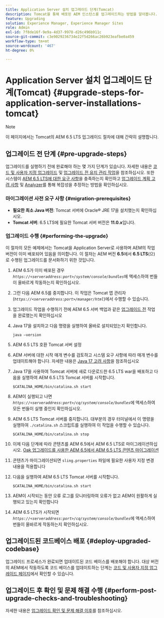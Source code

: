 ```yaml
---
title: Application Server 설치 업그레이드 단계(Tomcat)
description: Tomcat을 통해 배포된 AEM 인스턴스를 업그레이드하는 방법을 알아봅니다.
feature: Upgrading
solution: Experience Manager, Experience Manager Sites
role: Admin
exl-id: 7f8de16f-9e9a-4d37-9978-d26c496b911c
source-git-commit: c3e9029236734e22f5d266ac26b923eafbe0a459
workflow-type: tm+mt
source-wordcount: '467'
ht-degree: 0%

---
```


# Application Server 설치 업그레이드 단계(Tomcat) {#upgrade-steps-for-application-server-installations-tomcat}

>[!NOTE]
>
>이 페이지에서는 Tomcat의 AEM 6.5 LTS 업그레이드 절차에 대해 간략히 설명합니다.

## 업그레이드 전 단계 {#pre-upgrade-steps}

업그레이드를 실행하기 전에 완료해야 하는 몇 가지 단계가 있습니다. 자세한 내용은 [코드 및 사용자 지정 업그레이드](/help/sites-deploying/upgrading-code-and-customizations.md) 및 [업그레이드 전 유지 관리 작업](/help/sites-deploying/pre-upgrade-maintenance-tasks.md)을 참조하십시오. 또한 시스템이 [AEM 6.5 LTS에 대한 요구 사항](/help/sites-deploying/technical-requirements.md)을 충족하는지 확인하고 [업그레이드 계획 고려 사항](/help/sites-deploying/upgrade-planning.md) 및 [Analyzer](/help/sites-deploying/pattern-detector.md)를 통해 복잡성을 추정하는 방법을 확인하십시오.


### 마이그레이션 사전 요구 사항 {#migration-prerequisites}

* **필요한 최소 Java 버전**: Tomcat 서버에 Oracle® JRE 17을 설치했는지 확인하십시오.
* **Tomcat 서버**: 6.5 LTS에 필요한 Tomcat 서버 버전은 **11.0.x**&#x200B;입니다.

### 업그레이드 수행 {#performing-the-upgrade}

이 절차의 모든 예제에서는 Tomcat을 Application Server로 사용하며 AEM의 작업 버전이 이미 배포되어 있음을 의미합니다. 이 절차는 AEM 버전 **6.5**&#x200B;에서 **6.5 LTS**(으)로 수행된 업그레이드를 문서화하기 위한 것입니다.

1. AEM 6.5가 이미 배포된 경우 *`https://<serveraddress:port>/system/console/bundles`*&#x200B;에 액세스하여 번들이 올바르게 작동하는지 확인하십시오.
1. 그런 다음 AEM 6.5를 중지합니다. 이 작업은 Tomcat 앱 관리자(*`https://<serveraddress:port>/manager/html`*)에서 수행할 수 있습니다.
1. 업그레이드 작업을 수행하기 전에 AEM 6.5 서버 백업과 같은 [업그레이드 전](#pre-upgrade-steps) 작업을 완료했는지 확인하십시오
1. Java 17을 설치하고 다음 명령을 실행하여 올바로 설치되었는지 확인합니다.

   ```
   java –version
   ```

1. AEM 6.5 LTS 호환 Tomcat 서버 설정
1. AEM 서버에 대한 시작 매개 변수를 검토하고 시스템 요구 사항에 따라 매개 변수를 업데이트해야 합니다. 자세한 내용은 [Java 17 고려 사항](/help/sites-deploying/custom-standalone-install.md#java-17-considerations-java-considerations)을 참조하십시오
1. Java 17을 사용하여 Tomcat 서버에 새로 다운로드한 6.5 LTS war을 배포하고 다음을 실행하여 AEM 6.5 LTS Tomcat 서버를 시작합니다.

   ```
   $CATALINA_HOME/bin/catalina.sh start
   ```

1. AEM이 실행되고 나면 *`https://<serveraddress:port>/cq/system/console/bundles`*&#x200B;에 액세스하여 모든 번들이 실행 중인지 확인하십시오.
1. AEM 6.5 LTS Tomcat 서버를 중지합니다. 대부분의 경우 터미널에서 이 명령을 실행하여 `./catalina.sh` 스크립트를 실행하여 이 작업을 수행할 수 있습니다.

   ```
   $CATALINA_HOME/bin/catalina.sh stop
   ```

1. 이제 다음 단계에 따라 콘텐츠를 AEM 6.5에서 AEM 6.5 LTS로 마이그레이션하십시오. [Oak 업그레이드를 사용한 AEM 6.5에서 AEM 6.5 LTS 콘텐츠 마이그레이션](/help/sites-deploying/aem-65-to-aem-65lts-content-migration-using-oak-upgrade.md)
1. 콘텐츠가 마이그레이션되면 `sling.properties` 파일에 필요한 사용자 지정 변경 내용을 적용합니다
1. 다음을 실행하여 AEM 6.5 LTS Tomcat 서버를 시작합니다.

   ```
   $CATALINA_HOME/bin/catalina.sh start
   ```

1. AEM이 시작되는 동안 오류 로그를 모니터링하여 오류가 없고 AEM이 원활하게 실행되고 있는지 확인합니다
1. AEM 6.5 LTS가 시작되면 *`https://<serveraddress:port>/cq/system/console/bundles`*&#x200B;에 액세스하여 번들이 올바르게 작동하는지 확인하십시오.

## 업그레이드된 코드베이스 배포 {#deploy-upgraded-codebase}

업그레이드 프로세스가 완료되면 업데이트된 코드 베이스를 배포해야 합니다. 대상 버전의 AEM에서 작동하도록 코드 베이스를 업데이트하는 단계는 [코드 및 사용자 지정 업그레이드 페이지](/help/sites-deploying/upgrading-code-and-customizations.md)에서 확인할 수 있습니다.

## 업그레이드 후 확인 및 문제 해결 수행 {#perform-post-upgrade-checks-and-troubleshooting}

자세한 내용은 [업그레이드 확인 및 문제 해결 이후](/help/sites-deploying/post-upgrade-checks-and-troubleshooting.md)를 참조하십시오.

